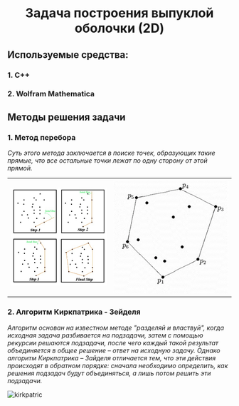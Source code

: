 <h1 align=center>Задача построения выпуклой оболочки (2D)</h1>

## Используемые средства:
### 1. С++
### 2. Wolfram Mathematica
## Методы решения задачи
### 1. Метод перебора
*Суть этого метода заключается в поиске точек, образующих такие прямые, 
что все остальные точки лежат по одну сторону от этой прямой.*

<table>
<tr>
<td><img src="perebor.png" alt="Фотография 1"> </td>
 <td><img src="convex_hull.png" alt="Фотография 2" ></td>
</tr>
</table>

### 2. Алгоритм Киркпатрика - Зейделя
*Алгоритм основан на известном методе "разделяй и властвуй", когда исходная задача разбивается на подзадачи, затем с помощью рекурсии решаются подзадачи, после чего каждый такой результат объединяется в общее решение – ответ на исходную задачу. Однако алгоритм Киркпатрика – Зайделя отличается тем, что эти действия происходят в обратном порядке: сначала необходимо определить, как решения подзадач будут объединяться, 
а лишь потом решить эти подзадачи.*

![kirkpatric](https://github.com/Grigory-Shvetsov/practics/assets/101884636/6669e213-0c5f-41c4-9c6a-46efe607aa96)
